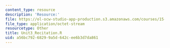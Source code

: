 ```yaml
---
content_type: resource
description: 'Resource:'
file: https://ol-ocw-studio-app-production.s3.amazonaws.com/courses/15-071-the-analytics-edge-spring-2017/a56bc79268299a5d642cee6b3d7da861_Unit3_Recitation.R
file_type: application/octet-stream
resourcetype: Other
title: Unit3_Recitation.R
uid: a56bc792-6829-9a5d-642c-ee6b3d7da861
---
```

